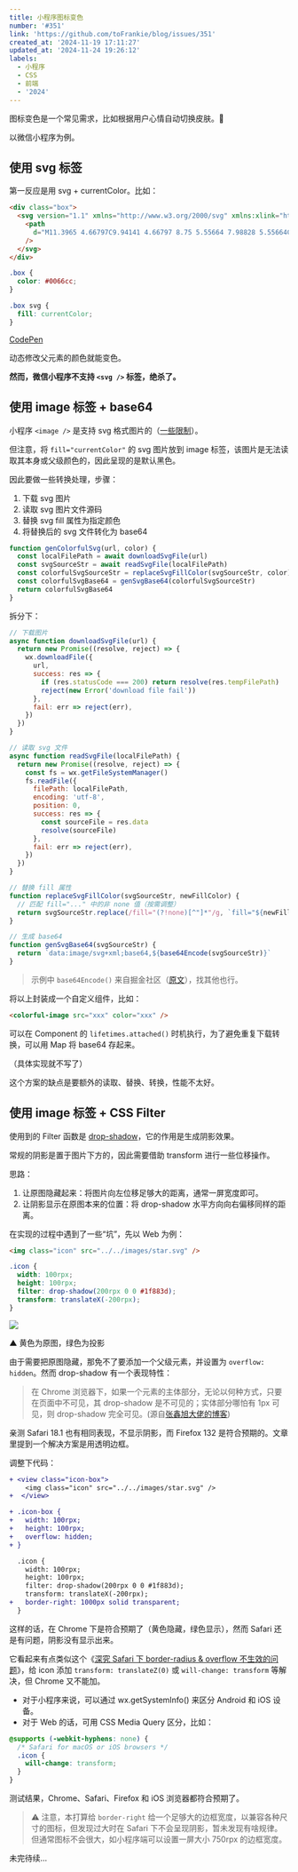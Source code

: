 ```yaml
---
title: 小程序图标变色
number: '#351'
link: 'https://github.com/toFrankie/blog/issues/351'
created_at: '2024-11-19 17:11:27'
updated_at: '2024-11-24 19:26:12'
labels:
  - 小程序
  - CSS
  - 前端
  - '2024'
---
```


图标变色是一个常见需求，比如根据用户心情自动切换皮肤。🐶

以微信小程序为例。

## 使用 svg 标签

第一反应是用 svg + currentColor。比如：

```html
<div class="box">
  <svg version="1.1" xmlns="http://www.w3.org/2000/svg" xmlns:xlink="http://www.w3.org/1999/xlink" viewBox="0 0 15.7715 20.4004" width="15.7715" height="20.4004" >
    <path
      d="M11.3965 4.66797C9.94141 4.66797 8.75 5.55664 7.98828 5.55664C7.17773 5.55664 6.12305 4.66797 4.85352 4.66797C2.44141 4.66797 0 6.71875 0 10.4688C0 12.8125 0.898438 15.2832 2.02148 16.875C2.97852 18.2227 3.81836 19.3066 5.0293 19.3066C6.2207 19.3066 6.74805 18.5352 8.23242 18.5352C9.73633 18.5352 10.0781 19.3066 11.3965 19.3066C12.7051 19.3066 13.5742 18.1055 14.4043 16.9238C15.3223 15.5664 15.7129 14.248 15.7227 14.1797C15.6445 14.1602 13.1445 13.1348 13.1445 10.2734C13.1445 7.79297 15.1074 6.67969 15.2246 6.5918C13.9258 4.72656 11.9434 4.66797 11.3965 4.66797ZM10.7129 3.08594C11.3086 2.36328 11.7285 1.37695 11.7285 0.380859C11.7285 0.244141 11.7188 0.107422 11.6992 0C10.7227 0.0390625 9.55078 0.644531 8.85742 1.46484C8.30078 2.08984 7.79297 3.08594 7.79297 4.08203C7.79297 4.23828 7.82227 4.38477 7.83203 4.43359C7.89062 4.44336 7.98828 4.46289 8.0957 4.46289C8.96484 4.46289 10.0586 3.87695 10.7129 3.08594Z"
    />
  </svg>
</div>
```

```css
.box {
  color: #0066cc;
}

.box svg {
  fill: currentColor;
}
```

[CodePen](https://codepen.io/tofrankie/pen/rNXgpvK)

动态修改父元素的颜色就能变色。

**然而，微信小程序不支持 `<svg />` 标签，绝杀了。**

## 使用 image 标签 + base64

小程序 `<image />` 是支持 svg 格式图片的（[一些限制](https://developers.weixin.qq.com/miniprogram/dev/component/image.html#%E5%8A%9F%E8%83%BD%E6%8F%8F%E8%BF%B0)）。

但注意，将 `fill="currentColor"` 的 svg 图片放到 image 标签，该图片是无法读取其本身或父级颜色的，因此呈现的是默认黑色。

因此要做一些转换处理，步骤：

1. 下载 svg 图片
2. 读取 svg 图片文件源码
3. 替换 svg fill 属性为指定颜色
4. 将替换后的 svg 文件转化为 base64



```js
function genColorfulSvg(url, color) {
  const localFilePath = await downloadSvgFile(url)
  const svgSourceStr = await readSvgFile(localFilePath)
  const colorfulSvgSourceStr = replaceSvgFillColor(svgSourceStr, color)
  const colorfulSvgBase64 = genSvgBase64(colorfulSvgSourceStr)
  return colorfulSvgBase64
}
```

拆分下：

```js
// 下载图片
async function downloadSvgFile(url) {
  return new Promise((resolve, reject) => {
    wx.downloadFile({
      url,
      success: res => {
        if (res.statusCode === 200) return resolve(res.tempFilePath)
        reject(new Error('download file fail'))
      },
      fail: err => reject(err),
    })
  })
}
```

```js
// 读取 svg 文件
async function readSvgFile(localFilePath) {
  return new Promise((resolve, reject) => {
    const fs = wx.getFileSystemManager()
    fs.readFile({
      filePath: localFilePath,
      encoding: 'utf-8',
      position: 0,
      success: res => {
        const sourceFile = res.data
        resolve(sourceFile)
      },
      fail: err => reject(err),
    })
  })
}
```

```js
// 替换 fill 属性
function replaceSvgFillColor(svgSourceStr, newFillColor) {
  // 匹配 fill="..." 中的非 none 值（按需调整）
  return svgSourceStr.replace(/fill="(?!none)[^"]*"/g, `fill="${newFillColor}"`)
}
```

```js
// 生成 base64
function genSvgBase64(svgSourceStr) {
  return `data:image/svg+xml;base64,${base64Encode(svgSourceStr)}`
}
```

> 示例中 `base64Encode()` 来自掘金社区（[原文](https://juejin.cn/post/7229512717135527991)），找其他也行。

将以上封装成一个自定义组件，比如：

```html
<colorful-image src="xxx" color="xxx" />
```

可以在 Component 的 `lifetimes.attached()` 时机执行，为了避免重复下载转换，可以用 Map 将 base64 存起来。

（具体实现就不写了）

这个方案的缺点是要额外的读取、替换、转换，性能不太好。

## 使用 image 标签 + CSS Filter

使用到的 Filter 函数是 [drop-shadow](https://developer.mozilla.org/zh-CN/docs/Web/CSS/filter-function/drop-shadow)，它的作用是生成阴影效果。

常规的阴影是置于图片下方的，因此需要借助 transform 进行一些位移操作。

思路：

1. 让原图隐藏起来：将图片向左位移足够大的距离，通常一屏宽度即可。
2. 让阴影显示在原图本来的位置：将 drop-shadow 水平方向向右偏移同样的距离。

在实现的过程中遇到了一些“坑”，先以 Web 为例：

```html
<img class="icon" src="../../images/star.svg" />
```

```css
.icon {
  width: 100rpx;
  height: 100rpx;
  filter: drop-shadow(200rpx 0 0 #1f883d);
  transform: translateX(-200rpx);
}
```

![](https://cdn.jsdelivr.net/gh/toFrankie/blog@main/images/2024/11/1732028600098.png)

▲ 黄色为原图，绿色为投影

由于需要把原图隐藏，那免不了要添加一个父级元素，并设置为 `overflow: hidden`。然而 drop-shadow 有一个表现特性：

> 在 Chrome 浏览器下，如果一个元素的主体部分，无论以何种方式，只要在页面中不可见，其 drop-shadow 是不可见的；实体部分哪怕有 1px 可见，则 drop-shadow 完全可见。(源自[张鑫旭大佬的博客](https://www.zhangxinxu.com/wordpress/2016/06/png-icon-change-color-by-css/))

亲测 Safari 18.1 也有相同表现，不显示阴影，而 Firefox 132 是符合预期的。文章里提到一个解决方案是用透明边框。

调整下代码：

```diff
+ <view class="icon-box">
    <img class="icon" src="../../images/star.svg" />
+  </view>
```

```diff
+ .icon-box {
+   width: 100rpx;
+   height: 100rpx;
+   overflow: hidden;
+ }

  .icon {
    width: 100rpx;
    height: 100rpx;
    filter: drop-shadow(200rpx 0 0 #1f883d);
    transform: translateX(-200rpx);
+   border-right: 1000px solid transparent;
  }
```




这样的话，在 Chrome 下是符合预期了（黄色隐藏，绿色显示），然而 Safari 还是有问题，阴影没有显示出来。

它看起来有点类似这个《[深究 Safari 下 border-radius & overflow 不生效的问题](https://github.com/toFrankie/blog/issues/178)》，给 icon 添加 `transform: translateZ(0)` 或 `will-change: transform` 等解决，但 Chrome 又不能加。

- 对于小程序来说，可以通过 wx.getSystemInfo() 来区分 Android 和 iOS 设备。
- 对于 Web 的话，可用 CSS Media Query 区分，比如：

```css
@supports (-webkit-hyphens: none) {
  /* Safari for macOS or iOS browsers */
  .icon {
    will-change: transform;
  }
}
```

测试结果，Chrome、Safari、Firefox 和 iOS 浏览器都符合预期了。

> ⚠️ 注意，本打算给 `border-right` 给一个足够大的边框宽度，以兼容各种尺寸的图标，但发现过大时在 Safari 下不会呈现阴影，暂未发现有啥规律。但通常图标不会很大，如小程序端可以设置一屏大小 750rpx 的边框宽度。



未完待续...

